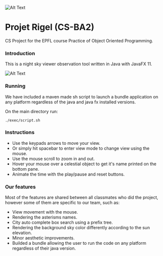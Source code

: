 ![Alt Text](https://img.icons8.com/color/100/000000/first-quarter.png)


# Projet Rigel (CS-BA2)

CS Project for the EPFL course Practice of Object Oriented Programming.


### Introduction

This is a night sky viewer observation tool written in Java with JavaFX 11.

![Alt Text](https://firebasestorage.googleapis.com/v0/b/testfirebase-2c880.appspot.com/o/rigelimg.png?alt=media&token=938a7e84-68aa-4d65-8f67-0769729dbf3eg)

### Running

We have included a maven made sh script to launch a bundle application on any platform regardless of the java
and java fx installed versions.

On the main directory run:

```
./exec/script.sh
```

### Instructions

* Use the keypads arrows to move your view.
* Or simply hit spacebar to enter view mode to change view using the mouse.
* Use the mouse scroll to zoom in and out.
* Hover your mouse over a celestial object to get it's name printed on the bottom pane.
* Animate the time with the play/pause and reset buttons.

### Our features

Most of the features are shared between all classmates who did the project, however some of them
are specific to our team, such as:

* View movement with the mouse.
* Rendering the asterisms names.
* City auto complete box search using a prefix tree.
* Rendering the background sky color differently according to the sun elevation.
* Minor aesthetic improvements.
* Builded a bundle allowing the user to run the code on any platform regardless of their java version.


